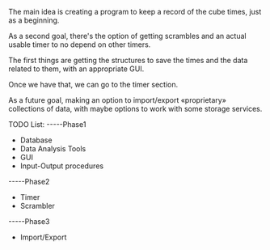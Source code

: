 The main idea is creating a program to keep a record of the cube times, just as a beginning.

As a second goal, there's the option of getting scrambles and an actual usable timer to no depend on
other timers.

The first things are getting the structures to save the times and the data related to them, with an appropriate
GUI.

Once we have that, we can go to the timer section.

As a future goal, making an option to import/export «proprietary» collections of data, with maybe options to work
with some storage services.

TODO List:
-----Phase1
- Database
- Data Analysis Tools
- GUI
- Input-Output procedures

-----Phase2
- Timer
- Scrambler

-----Phase3
- Import/Export
